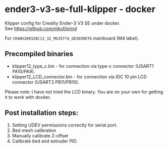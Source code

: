 # ender3-v3-se-full-klipper - docker

Klipper config for Creality Ender-3 V3 SE under docker.  
See https://github.com/mkuf/prind

For `CR4NS200320C13_32_MS35774_GD303RET6` mainboard (M4 label).


## Precompiled binaries
* klipper12_type_c.bin   - for connection via type-c connector (USART1 PA10/PA9).
* klipper12_LCD_connector.bin  - for connection via IDC 10 pin LCD connector (USART3 PB11/PB10).

Please note: I have not tried the LCD binary. You are on your own for getting it to work with docker.

## Post installation steps:
1. Setting UDEV permissions correctly for serial port.
2. Bed mesh calibration
3. Manually calibrate Z-offset
4. Calibrate bed and extruder PID.

